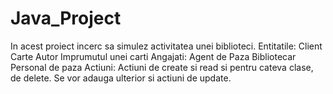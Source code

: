 # Java_Project
In acest proiect incerc sa simulez activitatea unei biblioteci.
Entitatile:
Client
Carte
Autor
Imprumutul unei carti
Angajati:
Agent de Paza
Bibliotecar
Personal de paza
Actiuni:
Actiuni de create si read si pentru cateva clase, de delete. Se vor adauga ulterior si actiuni de update.
